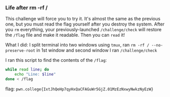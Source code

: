 ### Life after rm -rf / 

This challenge will force you to try it. It's almost the same as the previous one, but you must read the flag yourself after you destroy the system. After you `rm` everything, your previously-launched `/challenge/check` will restore the `/flag` file and make it readable. Then you can `read` it!

What I did: 
I split terminal into two windows using `tmux`, ran `rm -rf / --no-preserve-root` in 1st window and second window I ran `/challenge/check`


I ran this script to find the contents of the `/flag`:
```bash
while read line; do
    echo "Line: $line"
done < /flag
```

flag: `pwn.college{IxtJhQeHp7qyHxQaCFAGuWr5GjZ.01MzEzNxwyNwkzNyEzW}`

